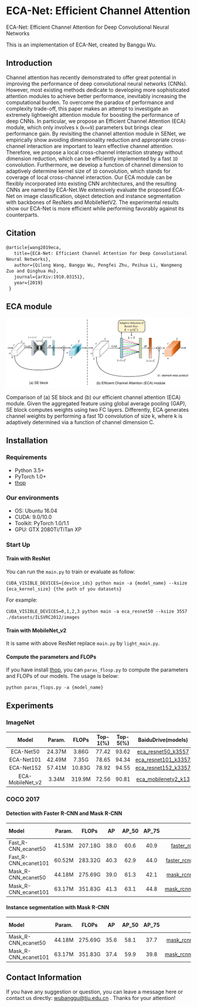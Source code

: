 # ECA-Net: Efficient Channel Attention

ECA-Net: Efficient Channel Attention for Deep Convolutional Neural Networks

This is an implementation of ECA-Net, created by Banggu Wu.

## Introduction
Channel attention has recently demonstrated to offer great potential in improving the performance of deep convolutional neural networks (CNNs). However, most existing methods dedicate to developing more sophisticated attention modules to achieve better performance, inevitably increasing the computational burden. To overcome the paradox of performance and complexity trade-off, this paper makes an attempt to investigate an extremely lightweight attention module for boosting the performance of deep CNNs. In particular, we propose an Efficient Channel Attention (ECA) module, which only involves `k` (`k<=9`) parameters but brings clear performance gain. By revisiting the channel attention module in SENet, we empirically show avoiding dimensionality reduction and appropriate cross-channel interaction are important to learn effective channel attention. Therefore, we propose a local cross-channel interaction strategy without dimension reduction, which can be efficiently implemented by a fast `1D` convolution. Furthermore, we develop a function of channel dimension to adaptively determine kernel size of `1D` convolution, which stands for coverage of local cross-channel interaction. Our ECA module can be flexibly incorporated into existing CNN architectures, and the resulting CNNs are named by ECA-Net.We extensively evaluate the proposed ECA-Net on image classification, object detection and instance segmentation with backbones of ResNets and MobileNetV2. The experimental results show our ECA-Net is more efficient while performing favorably against its counterparts.

## Citation

    @article{wang2019eca,
       title={ECA-Net: Efficient Channel Attention for Deep Convolutional Neural Networks},
       author={Qilong Wang, Banggu Wu, Pengfei Zhu, Peihua Li, Wangmeng Zuo and Qinghua Hu},
       journal={arXiv:1910.03151},
       year={2019}
     }


## ECA module

![ECA_module](figures/eca_module.jpg)

Comparison of (a) SE block and (b) our efficient channel attention (ECA) module. Given the aggregated feature using global average pooling (GAP), SE block computes weights using two FC layers. Differently, ECA generates channel weights by performing a fast 1D convolution of size k, where k is adaptively determined via a function of channel dimension C.

## Installation

### Requirements

- Python 3.5+
- PyTorch 1.0+
- [thop](https://github.com/Lyken17/pytorch-OpCounter)

### Our environments

- OS: Ubuntu 16.04
- CUDA: 9.0/10.0
- Toolkit: PyTorch 1.0/1.1
- GPU: GTX 2080Ti/TiTan XP

### Start Up

#### Train with ResNet

You can run the `main.py` to train or evaluate as follow:

```
CUDA_VISIBLE_DEVICES={device_ids} python main -a {model_name} --ksize {eca_kernel_size} {the path of you datasets}
```
For example:
```
CUDA_VISIBLE_DEVICES=0,1,2,3 python main -a eca_resnet50 --ksize 3557 ./datasets/ILSVRC2012/images
```

#### Train with MobileNet_v2
It is same with above ResNet replace `main.py` by `light_main.py`.

#### Compute the parameters and FLOPs
If you have install [thop](https://github.com/Lyken17/pytorch-OpCounter), you can `paras_flosp.py` to compute the parameters and FLOPs of our models. The usage is below:
```
python paras_flops.py -a {model_name}
```

## Experiments

### ImageNet
|Model|Param.|FLOPs|Top-1(%)|Top-5(%)|BaiduDrive(models)|Extract code|GoogleDrive|
|:---:|:----:|:---:|:------:|:------:|:----------------:|:----------:|:---------:|
|ECA-Net50|24.37M|3.86G|77.42|93.62|[eca_resnet50_k3557](https://pan.baidu.com/s/18LXDcxy8qG66h-7FlWW4SA)|no6u|[eca_resnet50_k3557](https://drive.google.com/open?id=1670rce333c_lyMWFzBlNZoVUvtxbCF_U)|
|ECA-Net101|42.49M|7.35G|78.65|94.34|[eca_resnet101_k3357](https://pan.baidu.com/s/1-ageRP2tku-YSIOqU09WpA)|iov1|[eca_resnet101_k3357](https://drive.google.com/open?id=1b5FQ8yDFnZ_UhvWT9txmjI_LjbKkgnvC)|
|ECA-Net152|57.41M|10.83G|78.92|94.55|[eca_resnet152_k3357](https://pan.baidu.com/s/1tPxHAltlcpI93CXUkW9ZOQ)|xaft|[eca_resnet152_k3357](https://drive.google.com/open?id=1_bYnaOg9ptsILC_iC7uQ5Izv-u2rjYG5)|
|ECA-MobileNet_v2|3.34M|319.9M|72.56|90.81|[eca_mobilenetv2_k13](https://pan.baidu.com/s/143B03YTGE2ogkPoCj3IorQ)|atpt|[eca_mobilenetv2_k13](https://drive.google.com/open?id=1FxzeXPg1SJQZzVVH4HRjMeq_SVMfidUm)|

### COCO 2017

#### Detection with Faster R-CNN and Mask R-CNN
|Model|Param.|FLOPs|AP|AP_50|AP_75|Pre trained models|Extract code|GoogleDrive|
|:----|:----:|:---:|:--:|:-------:|:-------:|:----------------:|:----------:|:---------:|
|Fast_R-CNN_ecanet50|41.53M|207.18G|38.0|60.6|40.9|[faster_rcnn_ecanet50_k5_bs8_lr0.01](https://pan.baidu.com/s/16mjevcCIG7dPWlmrqRNYEQ)|divf|[faster_rcnn_ecanet50_k5_bs8_lr0.01](https://drive.google.com/open?id=1myjDQIHRiYdTXm7DJjlFe_oyALhHXkrS)|
|Fast_R-CNN_ecanet101|60.52M|283.32G|40.3|62.9|44.0|[faster_rcnn_ecanet101_3357_bs8_lr0.01](https://pan.baidu.com/s/1Ag96zDW7R0PVVZsNaJ9XCQ)|d3kd|[faster_rcnn_ecanet101_3357_bs8_lr0.01](https://drive.google.com/open?id=1otCeuTSs4DRLTBIO6cYjm7e-5dQK1dMX)|
|Mask_R-CNN_ecanet50|44.18M|275.69G|39.0|61.3|42.1|[mask_rcnn_ecanet50_k3377_bs8_lr0.01](https://pan.baidu.com/s/1h_2PgK4PMHa2nTIqU3ZNkQ)|xe19|[mask_rcnn_ecanet50_k3377_bs8_lr0.01](https://drive.google.com/open?id=1z5sAqOD6zZzoVOyAd2VmBztmMXUKy-Nv)|
|Mask_R-CNN_ecanet101|63.17M|351.83G|41.3|63.1|44.8|[mask_rcnn_ecanet101_k3357_bs8_lr0.01](https://pan.baidu.com/s/19gph8Sr5nv11_kCecEyu5w)|y5e9|[mask_rcnn_ecanet101_k3357_bs8_lr0.01](https://drive.google.com/open?id=1Rv-VjdfWOt5mE45M0lihgv59fqnCAHQq)|

#### Instance segmentation with Mask R-CNN
|Model|Param.|FLOPs|AP|AP_50|AP_75|Pre trained models|Extract code|GoogleDrive|
|:----|:----:|:---:|:--:|:-------:|:-------:|:----------------:|:----------:|:---------:|
|Mask_R-CNN_ecanet50|44.18M|275.69G|35.6|58.1|37.7|[mask_rcnn_ecanet50_k3377_bs8_lr0.01](https://pan.baidu.com/s/1h_2PgK4PMHa2nTIqU3ZNkQ)|xe19|[mask_rcnn_ecanet50_k3377_bs8_lr0.01](https://drive.google.com/open?id=1z5sAqOD6zZzoVOyAd2VmBztmMXUKy-Nv)|
|Mask_R-CNN_ecanet101|63.17M|351.83G|37.4|59.9|39.8|[mask_rcnn_ecanet101_k3357_bs8_lr0.01](https://pan.baidu.com/s/19gph8Sr5nv11_kCecEyu5w)|y5e9|[mask_rcnn_ecanet101_k3357_bs8_lr0.01](https://drive.google.com/open?id=1Rv-VjdfWOt5mE45M0lihgv59fqnCAHQq)|

## Contact Information

If you have any suggestion or question, you can leave a message here or contact us directly: wubanggu@tju.edu.cn . Thanks for your attention!
